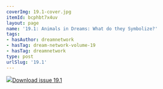 ```yaml
---
coverImg: 19.1-cover.jpg
itemId: bcphbt7x4uv
layout: page
name: '19.1: Animals in Dreams: What do they Symbolize?'
tags:
- hasAuthor: dreamnetwork
- hasTag: dream-network-volume-19
- hasTag: dreamnetwork
type: post
urlSlug: '19.1'
---
```

<img class="card-img" src="../images/19.1-rect.jpg"/><a href="../files/pdfs/Volume_19/19.1-Dream-Network-Vol-19-No-1.pdf" download="">Download issue 19.1</a>